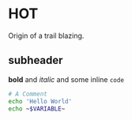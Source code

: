 # HOT
Origin of a trail blazing.

## subheader

**bold** and *italic* and some inline `code`

```bash
# A Comment
echo 'Hello World'
echo ~$VARIABLE~
```
